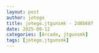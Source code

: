 ```yaml
---
layout: post
author: jotego
title: jotego.jtgunsmk - 2d8b68f
date: 2025-09-12
categories: [Arcade, jtgunsmk]
tags: [jotego.jtgunsmk]
---
```


